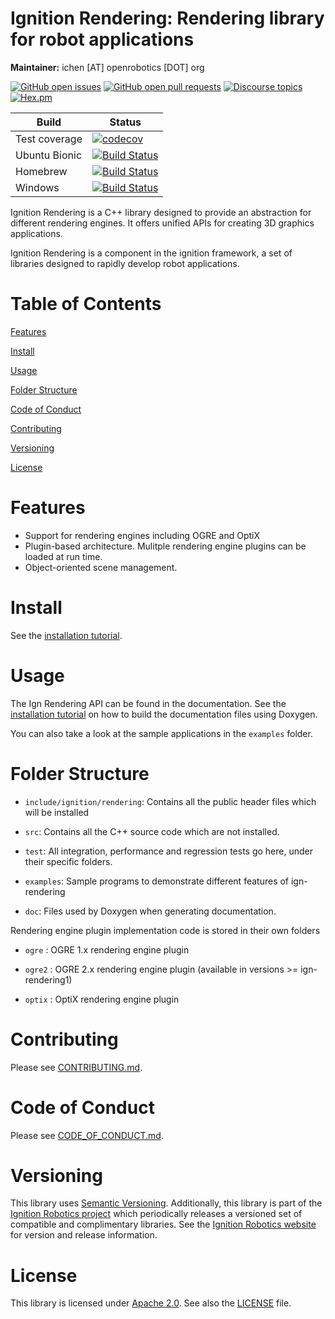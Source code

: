 # Ignition Rendering: Rendering library for robot applications

**Maintainer:** ichen [AT] openrobotics [DOT] org

[![GitHub open issues](https://img.shields.io/github/issues-raw/ignitionrobotics/ign-rendering.svg)](https://github.com/ignitionrobotics/ign-rendering/issues)
[![GitHub open pull requests](https://img.shields.io/github/issues-pr-raw/ignitionrobotics/ign-rendering.svg)](https://github.com/ignitionrobotics/ign-rendering/pulls)
[![Discourse topics](https://img.shields.io/discourse/https/community.gazebosim.org/topics.svg)](https://community.gazebosim.org)
[![Hex.pm](https://img.shields.io/hexpm/l/plug.svg)](https://www.apache.org/licenses/LICENSE-2.0)

Build | Status
-- | --
Test coverage | [![codecov](https://codecov.io/gh/ignitionrobotics/ign-rendering/branch/ign-rendering4/graph/badge.svg)](https://codecov.io/gh/ignitionrobotics/ign-rendering/branch/default)
Ubuntu Bionic | [![Build Status](https://build.osrfoundation.org/buildStatus/icon?job=ignition_rendering-ci-ign-rendering4-bionic-amd64)](https://build.osrfoundation.org/job/ignition_rendering-ci-ign-rendering4-bionic-amd64)
Homebrew      | [![Build Status](https://build.osrfoundation.org/buildStatus/icon?job=ignition_rendering-ci-ign-rendering4-homebrew-amd64)](https://build.osrfoundation.org/job/ignition_rendering-ci-ign-rendering4-homebrew-amd64)
Windows       | [![Build Status](https://build.osrfoundation.org/job/ign_rendering-ign-4-win/badge/icon)](https://build.osrfoundation.org/job/ign_rendering-ign-4-win/)

Ignition Rendering is a C++ library designed to provide an abstraction
for different rendering engines. It offers unified APIs for creating
3D graphics applications.

Ignition Rendering is a component in the ignition framework, a set
of libraries designed to rapidly develop robot applications.

# Table of Contents

[Features](#features)

[Install](#install)

[Usage](#usage)

[Folder Structure](#folder-structure)

[Code of Conduct](#code-of-conduct)

[Contributing](#code-of-contributing)

[Versioning](#versioning)

[License](#license)

# Features

* Support for rendering engines including OGRE and OptiX
* Plugin-based architecture. Mulitple rendering engine plugins can be loaded at run time.
* Object-oriented scene management.

# Install

See the [installation tutorial](https://ignitionrobotics.org/api/rendering/4.0/installation.html).

# Usage

The Ign Rendering API can be found in the documentation. See the
[installation tutorial](https://ignitionrobotics.org/api/rendering/4.0/installation.html)
on how to build the documentation files using Doxygen.

You can also take a look at the sample applications in the `examples` folder.

# Folder Structure

* `include/ignition/rendering`: Contains all the public header files which will be installed

* `src`: Contains all the C++ source code which are not installed.

* `test`: All integration, performance and regression tests go here, under their
  specific folders.

* `examples`: Sample programs to demonstrate different features of ign-rendering

* `doc`: Files used by Doxygen when generating documentation.

Rendering engine plugin implementation code is stored in their own folders

* `ogre` : OGRE 1.x rendering engine plugin

* `ogre2` : OGRE 2.x rendering engine plugin (available in versions >= ign-rendering1)

* `optix` : OptiX rendering engine plugin

# Contributing

Please see
[CONTRIBUTING.md](https://ignitionrobotics.org/docs/all/contributing).

# Code of Conduct

Please see
[CODE_OF_CONDUCT.md](https://github.com/ignitionrobotics/ign-gazebo/blob/main/CODE_OF_CONDUCT.md).

# Versioning

This library uses [Semantic Versioning](https://semver.org/). Additionally, this library is part of the [Ignition Robotics project](https://ignitionrobotics.org) which periodically releases a versioned set of compatible and complimentary libraries. See the [Ignition Robotics website](https://ignitionrobotics.org) for version and release information.

# License

This library is licensed under [Apache 2.0](https://www.apache.org/licenses/LICENSE-2.0). See also the [LICENSE](https://github.com/ignitionrobotics/ign-rendering/blob/main/LICENSE) file.

